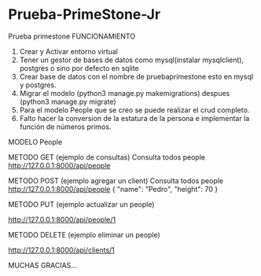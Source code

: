 # Prueba-PrimeStone-Jr
Prueba primestone
FUNCIONAMIENTO
1. Crear y Activar entorno virtual
2. Tener un gestor de bases de datos como mysql(instalar mysqlclient), postgres o sino por defecto en sqlite
3. Crear base de datos con el nombre de pruebaprimestone esto en mysql y postgres.
4. Migrar el modelo (python3 manage.py makemigrations) despues (python3 manage.py migrate)
5. Para el modelo People que se creo se puede realizar el crud completo.
6. Falto hacer la conversion de la estatura de la persona e implementar la función de números primos.

MODELO People

METODO GET (ejemplo de consultas)
Consulta todos people http://127.0.0.1:8000/api/people

METODO POST (ejemplo agregar un client) 
Consulta todos people http://127.0.0.1:8000/api/people
{
  "name": "Pedro",
  "height": 70
}

METODO PUT (ejemplo actualizar un people)

http://127.0.0.1:8000/api/people/1

METODO DELETE (ejemplo eliminar un people)

http://127.0.0.1:8000/api/clients/1




MUCHAS GRACIAS...
